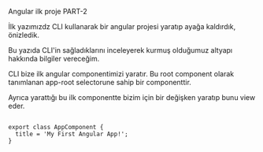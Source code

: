 Angular ilk proje PART-2  

İlk yazımızdz CLI kullanarak bir angular projesi yaratıp ayağa kaldırdık, önizledik. 

Bu yazıda CLI'in sağladıklarını inceleyerek kurmuş olduğumuz altyapı hakkında bilgiler vereceğim. 


CLI bize ilk angular componentimizi yaratır. Bu root component olarak tanımlanan app-root selectorune sahip bir componenttir. 

Ayrıca yarattığı bu ilk componentte bizim için bir değişken yaratıp bunu view eder.

<code>
export class AppComponent {
  title = 'My First Angular App!';
}
</code>